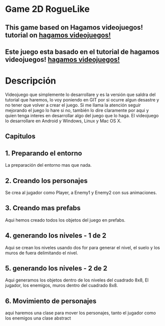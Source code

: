# Game 2D RogueLike  

## This game based on Hagamos videojuegos! tutorial on [hagamos videojuegos!](https://www.youtube.com/watch?v=6fVsqbwhBvE&list=PLREdURb87ks1IqgB64xZLRlrQwrApJHPn)

## Este juego esta basado en el tutorial de hagamos videojuegos! [hagamos videojuegos!](https://www.youtube.com/watch?v=6fVsqbwhBvE&list=PLREdURb87ks1IqgB64xZLRlrQwrApJHPn)

# Descripción 

Videojuego que simplemente lo desarrollare y es la versión que saldra del tutorial que haremos, lo voy poniendo en GIT por si ocurre algun desastre y no tener que volver a crear el juego.
Si me llama la atención seguir mejorando el juego lo hare si no, también lo dire claramente por aqui y quien tenga interes en desarrollar algo del juego que lo haga. El videojuego lo desarrollare 
en Android y Windows, Linux y Mac OS X.

## Capitulos

## 1. Preparando el entorno 

La preparación del entorno mas que nada.

## 2. Creando los personajes 

Se crea al jugador como Player, a Enemy1 y Enemy2 con sus animaciones.

## 3. Creando mas prefabs

Aqui hemos creado todos los objetos del juego en prefabs.

## 4. generando los niveles - 1 de 2 

Aqui se crean los niveles usando dos for para generar el nivel, el suelo y los muros de fuera delimitando el nivel. 

## 5. generando los niveles - 2 de 2 

Aqui generamos los objetos dentro de los niveles del cuadrado 8x8, El jugador, los enemigos, muros dentro del cuadrado 8x8.

## 6. Movimiento de personajes 

aqui haremos una clase para mover los personajes, tanto el jugador como los enemigos una clase abstract


